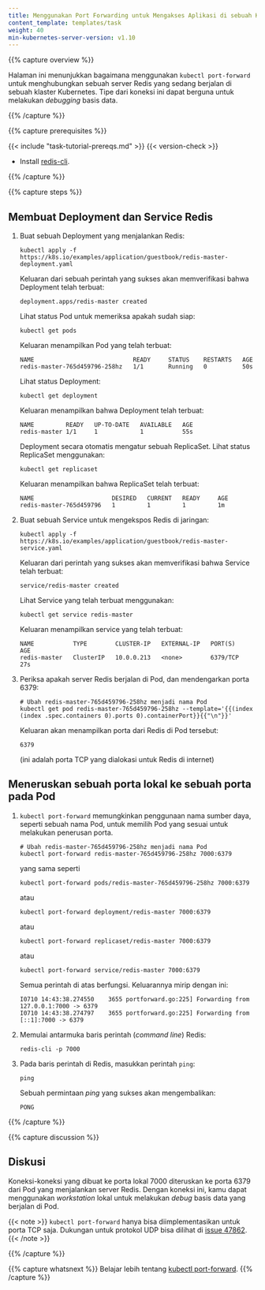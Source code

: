 ```yaml
---
title: Menggunakan Port Forwarding untuk Mengakses Aplikasi di sebuah Klaster
content_template: templates/task
weight: 40
min-kubernetes-server-version: v1.10
---
```


{{% capture overview %}}

Halaman ini menunjukkan bagaimana menggunakan `kubectl port-forward` untuk
menghubungkan sebuah server Redis yang sedang berjalan di sebuah klaster
Kubernetes. Tipe dari koneksi ini dapat berguna untuk melakukan _debugging_
basis data.

{{% /capture %}}

{{% capture prerequisites %}}

{{< include "task-tutorial-prereqs.md" >}} {{< version-check >}}

- Install [redis-cli](http://redis.io/topics/rediscli).

{{% /capture %}}

{{% capture steps %}}

## Membuat Deployment dan Service Redis

1. Buat sebuah Deployment yang menjalankan Redis:

   ```shell
   kubectl apply -f https://k8s.io/examples/application/guestbook/redis-master-deployment.yaml
   ```

   Keluaran dari sebuah perintah yang sukses akan memverifikasi bahwa Deployment
   telah terbuat:

   ```
   deployment.apps/redis-master created
   ```

   Lihat status Pod untuk memeriksa apakah sudah siap:

   ```shell
   kubectl get pods
   ```

   Keluaran menampilkan Pod yang telah terbuat:

   ```
   NAME                            READY     STATUS    RESTARTS   AGE
   redis-master-765d459796-258hz   1/1       Running   0          50s
   ```

   Lihat status Deployment:

   ```shell
   kubectl get deployment
   ```

   Keluaran menampilkan bahwa Deployment telah terbuat:

   ```
   NAME         READY   UP-TO-DATE   AVAILABLE   AGE
   redis-master 1/1     1            1           55s
   ```

   Deployment secara otomatis mengatur sebuah ReplicaSet. Lihat status
   ReplicaSet menggunakan:

   ```shell
   kubectl get replicaset
   ```

   Keluaran menampilkan bahwa ReplicaSet telah terbuat:

   ```
   NAME                      DESIRED   CURRENT   READY     AGE
   redis-master-765d459796   1         1         1         1m
   ```

2) Buat sebuah Service untuk mengekspos Redis di jaringan:

   ```shell
   kubectl apply -f https://k8s.io/examples/application/guestbook/redis-master-service.yaml
   ```

   Keluaran dari perintah yang sukses akan memverifikasi bahwa Service telah
   terbuat:

   ```
   service/redis-master created
   ```

   Lihat Service yang telah terbuat menggunakan:

   ```shell
   kubectl get service redis-master
   ```

   Keluaran menampilkan service yang telah terbuat:

   ```
   NAME           TYPE        CLUSTER-IP   EXTERNAL-IP   PORT(S)    AGE
   redis-master   ClusterIP   10.0.0.213   <none>        6379/TCP   27s
   ```

3) Periksa apakah server Redis berjalan di Pod, dan mendengarkan porta 6379:

   ```shell
   # Ubah redis-master-765d459796-258hz menjadi nama Pod
   kubectl get pod redis-master-765d459796-258hz --template='{{(index (index .spec.containers 0).ports 0).containerPort}}{{"\n"}}'
   ```

   Keluaran akan menampilkan porta dari Redis di Pod tersebut:

   ```
   6379
   ```

   (ini adalah porta TCP yang dialokasi untuk Redis di internet)

## Meneruskan sebuah porta lokal ke sebuah porta pada Pod

1.  `kubectl port-forward` memungkinkan penggunaan nama sumber daya, seperti
    sebuah nama Pod, untuk memilih Pod yang sesuai untuk melakukan penerusan
    porta.


    ```shell
    # Ubah redis-master-765d459796-258hz menjadi nama Pod
    kubectl port-forward redis-master-765d459796-258hz 7000:6379
    ```

    yang sama seperti

    ```shell
    kubectl port-forward pods/redis-master-765d459796-258hz 7000:6379
    ```

    atau

    ```shell
    kubectl port-forward deployment/redis-master 7000:6379
    ```

    atau

    ```shell
    kubectl port-forward replicaset/redis-master 7000:6379
    ```

    atau

    ```shell
    kubectl port-forward service/redis-master 7000:6379
    ```

    Semua perintah di atas berfungsi. Keluarannya mirip dengan ini:

    ```
    I0710 14:43:38.274550    3655 portforward.go:225] Forwarding from 127.0.0.1:7000 -> 6379
    I0710 14:43:38.274797    3655 portforward.go:225] Forwarding from [::1]:7000 -> 6379
    ```

2.  Memulai antarmuka baris perintah (_command line_) Redis:

    ```shell
    redis-cli -p 7000
    ```

3.  Pada baris perintah di Redis, masukkan perintah `ping`:

    ```
    ping
    ```

    Sebuah permintaan _ping_ yang sukses akan mengembalikan:

    ```
    PONG
    ```

{{% /capture %}}

{{% capture discussion %}}

## Diskusi

Koneksi-koneksi yang dibuat ke porta lokal 7000 diteruskan ke porta 6379 dari
Pod yang menjalankan server Redis. Dengan koneksi ini, kamu dapat menggunakan
_workstation_ lokal untuk melakukan _debug_ basis data yang berjalan di Pod.

{{< note >}} `kubectl port-forward` hanya bisa diimplementasikan untuk porta TCP
saja. Dukungan untuk protokol UDP bisa dilihat di
[issue 47862](https://github.com/kubernetes/kubernetes/issues/47862).
{{< /note >}}

{{% /capture %}}

{{% capture whatsnext %}} Belajar lebih tentang
[kubectl port-forward](/docs/reference/generated/kubectl/kubectl-commands/#port-forward).
{{% /capture %}}
